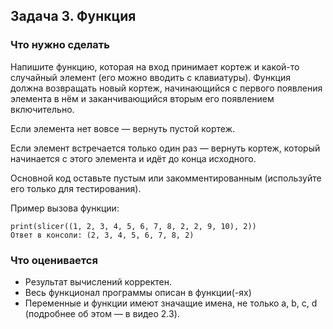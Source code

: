 ## Задача 3. Функция
### Что нужно сделать
Напишите функцию, которая на вход принимает кортеж и какой-то случайный элемент (его можно вводить с клавиатуры). Функция должна возвращать новый кортеж, начинающийся с первого появления элемента в нём и заканчивающийся вторым его появлением включительно.

Если элемента нет вовсе — вернуть пустой кортеж.

Если элемент встречается только один раз — вернуть кортеж, который начинается с этого элемента и идёт до конца исходного.

Основной код оставьте пустым или закомментированным (используйте его только для тестирования).

Пример вызова функции:

```
print(slicer((1, 2, 3, 4, 5, 6, 7, 8, 2, 2, 9, 10), 2))
Ответ в консоли: (2, 3, 4, 5, 6, 7, 8, 2)
```
### Что оценивается
- Результат вычислений корректен.
- Весь функционал программы описан в функции(-ях)
- Переменные и функции имеют значащие имена, не только a, b, c, d (подробнее об этом — в видео 2.3).
